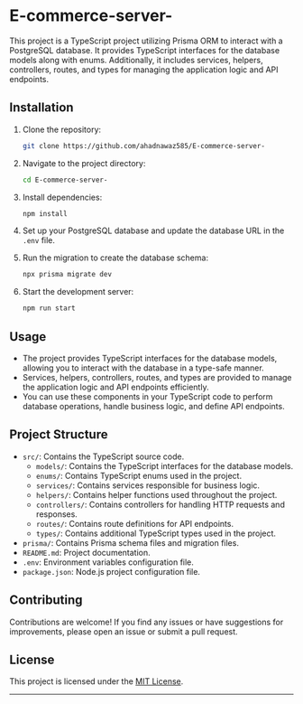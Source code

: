 # E-commerce-server-

This project is a TypeScript project utilizing Prisma ORM to interact with a PostgreSQL database. It provides TypeScript interfaces for the database models along with enums. Additionally, it includes services, helpers, controllers, routes, and types for managing the application logic and API endpoints.

## Installation

1. Clone the repository:

   ```bash
   git clone https://github.com/ahadnawaz585/E-commerce-server-
   ```

2. Navigate to the project directory:

   ```bash
   cd E-commerce-server-
   ```

3. Install dependencies:

   ```bash
   npm install
   ```

4. Set up your PostgreSQL database and update the database URL in the `.env` file.

5. Run the migration to create the database schema:

   ```bash
   npx prisma migrate dev
   ```

6. Start the development server:

   ```bash
   npm run start
   ```

## Usage

- The project provides TypeScript interfaces for the database models, allowing you to interact with the database in a type-safe manner.
- Services, helpers, controllers, routes, and types are provided to manage the application logic and API endpoints efficiently.
- You can use these components in your TypeScript code to perform database operations, handle business logic, and define API endpoints.

## Project Structure

- `src/`: Contains the TypeScript source code.
  - `models/`: Contains the TypeScript interfaces for the database models.
  - `enums/`: Contains TypeScript enums used in the project.
  - `services/`: Contains services responsible for business logic.
  - `helpers/`: Contains helper functions used throughout the project.
  - `controllers/`: Contains controllers for handling HTTP requests and responses.
  - `routes/`: Contains route definitions for API endpoints.
  - `types/`: Contains additional TypeScript types used in the project.
- `prisma/`: Contains Prisma schema files and migration files.
- `README.md`: Project documentation.
- `.env`: Environment variables configuration file.
- `package.json`: Node.js project configuration file.

## Contributing

Contributions are welcome! If you find any issues or have suggestions for improvements, please open an issue or submit a pull request.

## License

This project is licensed under the [MIT License](LICENSE).

---
